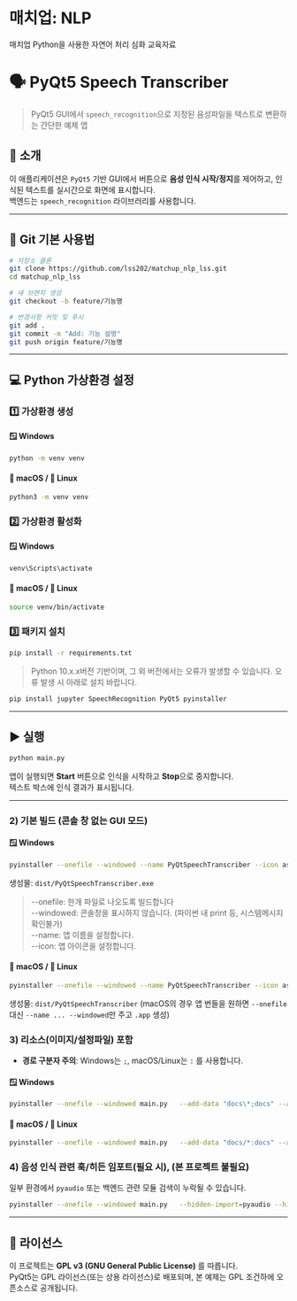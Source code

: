 # 매치업: NLP
매치업 Python을 사용한 자연어 처리 심화 교육자료

# 🗣️ PyQt5 Speech Transcriber
> PyQt5 GUI에서 `speech_recognition`으로 지정된 음성파일을 텍스트로 변환하는 간단한 예제 앱

## 📖 소개
이 애플리케이션은 `PyQt5` 기반 GUI에서 버튼으로 **음성 인식 시작/정지**를 제어하고,
인식된 텍스트를 실시간으로 화면에 표시합니다.  
백엔드는 `speech_recognition` 라이브러리를 사용합니다.

---

## 🧭 Git 기본 사용법

```bash
# 저장소 클론
git clone https://github.com/lss202/matchup_nlp_lss.git
cd matchup_nlp_lss

# 새 브랜치 생성
git checkout -b feature/기능명

# 변경사항 커밋 및 푸시
git add .
git commit -m "Add: 기능 설명"
git push origin feature/기능명
```

---

## 💻 Python 가상환경 설정

### 1️⃣ 가상환경 생성
#### 🪟 Windows
```bash
python -m venv venv
```
#### 🍎 macOS / 🐧 Linux
```bash
python3 -m venv venv
```

### 2️⃣ 가상환경 활성화
#### 🪟 Windows
```bash
venv\Scripts\activate
```
#### 🍎 macOS / 🐧 Linux
```bash
source venv/bin/activate
```

### 3️⃣ 패키지 설치
```bash
pip install -r requirements.txt
```
> Python 10.x.x버전 기반이며, 그 외 버전에서는 오류가 발생할 수 있습니다.
> 오류 발생 시 아래로 설치 바랍니다.
```bash
pip install jupyter SpeechRecognition PyQt5 pyinstaller
```

---

## ▶️ 실행
```bash
python main.py
```
앱이 실행되면 **Start** 버튼으로 인식을 시작하고 **Stop**으로 중지합니다.  
텍스트 박스에 인식 결과가 표시됩니다.

---

### 2) 기본 빌드 (콘솔 창 없는 GUI 모드)
#### 🪟 Windows
```bash
pyinstaller --onefile --windowed --name PyQtSpeechTranscriber --icon assets/app.ico main.py
```
생성물: `dist/PyQtSpeechTranscriber.exe`
> --onefile: 한개 파일로 나오도록 빌드합니다
<br>--windowed: 콘솔창을 표시하지 않습니다. (파이썬 내 print 등, 시스템메시지 확인불가)
<br>--name: 앱 이름을 설정합니다.
<br>--icon: 앱 아이콘을 설정합니다.

#### 🍎 macOS / 🐧 Linux
```bash
pyinstaller --onefile --windowed --name PyQtSpeechTranscriber --icon assets/app.icns main.py
```
생성물: `dist/PyQtSpeechTranscriber` (macOS의 경우 앱 번들을 원하면 `--onefile` 대신 `--name ... --windowed`만 주고 `.app` 생성)

### 3) 리소스(이미지/설정파일) 포함
- **경로 구분자 주의**: Windows는 `;`, macOS/Linux는 `:` 를 사용합니다.

#### 🪟 Windows
```bash
pyinstaller --onefile --windowed main.py   --add-data "docs\*;docs" --add-data "assets\*;assets"
```

#### 🍎 macOS / 🐧 Linux
```bash
pyinstaller --onefile --windowed main.py   --add-data "docs/*:docs" --add-data "assets/*:assets"
```

### 4) 음성 인식 관련 훅/히든 임포트(필요 시), (본 프로젝트 불필요)
일부 환경에서 `pyaudio` 또는 백엔드 관련 모듈 검색이 누락될 수 있습니다.
```bash
pyinstaller --onefile --windowed main.py   --hidden-import=pyaudio --hidden-import=speech_recognition
```

---

## 📄 라이선스
이 프로젝트는 **GPL v3 (GNU General Public License)** 를 따릅니다.  
PyQt5는 GPL 라이선스(또는 상용 라이선스)로 배포되며, 본 예제는 GPL 조건하에 오픈소스로 공개됩니다.
